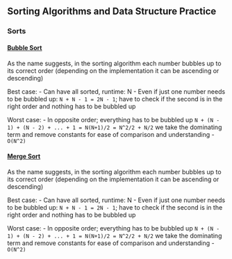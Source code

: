 ## Sorting Algorithms and Data Structure Practice

### Sorts

#### [Bubble Sort ](../main/sorting/bubble_sort.cpp)
 As the name suggests, in the sorting algorithm each number bubbles up to its correct order (depending on the implementation it can be ascending or descending)

Best case:
    - Can have all sorted, runtime: N
    - Even if just one number needs to be bubbled up: ```N + N - 1 = 2N - 1```; have to check if the second is in the right order and nothing has to be bubbled up

Worst case:
    - In opposite order; everything has to be bubbled up
    ```N + (N - 1) + (N - 2) + ... + 1 = N(N+1)/2 = N^2/2 + N/2```
    we take the dominating term and remove constants for ease of comparison and understanding
    - ```O(N^2)```

#### [Merge Sort ](../blob/main/sorting/merge_sort.cpp)
 As the name suggests, in the sorting algorithm each number bubbles up to its correct order (depending on the implementation it can be ascending or descending)

Best case:
    - Can have all sorted, runtime: N
    - Even if just one number needs to be bubbled up: ```N + N - 1 = 2N - 1```; have to check if the second is in the right order and nothing has to be bubbled up

Worst case:
    - In opposite order; everything has to be bubbled up
    ```N + (N - 1) + (N - 2) + ... + 1 = N(N+1)/2 = N^2/2 + N/2```
    we take the dominating term and remove constants for ease of comparison and understanding
    - ```O(N^2)```